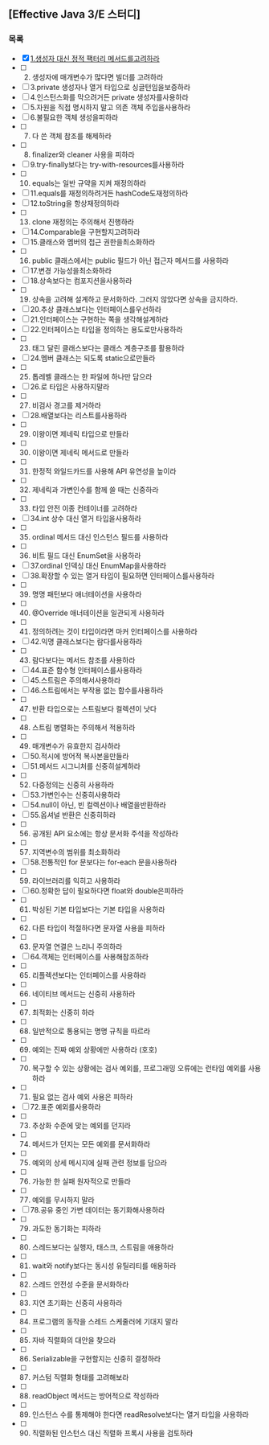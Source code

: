 ## [Effective Java 3/E 스터디]

### 목록
- [x] [1.생성자 대신 정적 팩터리 메서드를고려하라](https://github.com/javabara/effective-java/blob/main/2%EC%9E%A5/%EC%95%84%EC%9D%B4%ED%85%9C1/%EC%83%9D%EC%84%B1%EC%9E%90_%EB%8C%80%EC%8B%A0_%EC%A0%95%EC%A0%81_%ED%8C%A9%ED%84%B0%EB%A6%AC_%EB%A9%94%EC%84%9C%EB%93%9C%EB%A5%BC_%EA%B3%A0%EB%A0%A4%ED%95%98%EB%9D%BC.md)
- [ ] 2. 생성자에 매개변수가 많다면 빌더를 고려하라
- [ ] 3.private 생성자나 열거 타입으로 싱글턴임을보증하라
- [ ] 4.인스턴스화를 막으려거든 private 생성자를사용하라
- [ ] 5.자원을 직접 명시하지 말고 의존 객체 주입을사용하라
- [ ] 6.불필요한 객체 생성을피하라
- [ ] 7. 다 쓴 객체 참조를 해제하라	
- [ ] 8. finalizer와 cleaner 사용을 피하라	
- [ ] 9.try-finally보다는 try-with-resources를사용하라
- [ ] 10. equals는 일반 규약을 지켜 재정의하라	
- [ ] 11.equals를 재정의하려거든 hashCode도재정의하라
- [ ] 12.toString을 항상재정의하라
- [ ] 13. clone 재정의는 주의해서 진행하라	
- [ ] 14.Comparable을 구현할지고려하라
- [ ] 15.클래스와 멤버의 접근 권한을최소화하라
- [ ] 16. public 클래스에서는 public 필드가 아닌 접근자 메서드를 사용하라	
- [ ] 17.변경 가능성을최소화하라	
- [ ] 18.상속보다는 컴포지션을사용하라
- [ ] 19. 상속을 고려해 설계하고 문서화하라. 그러지 않았다면 상속을 금지하라.	
- [ ] 20.추상 클래스보다는 인터페이스를우선하라
- [ ] 21.인터페이스는 구현하는 쪽을 생각해설계하라	
- [ ] 22.인터페이스는 타입을 정의하는 용도로만사용하라	
- [ ] 23. 태그 달린 클래스보다는 클래스 계층구조를 활용하라	
- [ ] 24.멤버 클래스는 되도록 static으로만들라
- [ ] 25. 톱레벨 클래스는 한 파일에 하나만 담으라	
- [ ] 26.로 타입은 사용하지말라
- [ ] 27. 비검사 경고를 제거하라	
- [ ] 28.배열보다는 리스트를사용하라	
- [ ] 29. 이왕이면 제네릭 타입으로 만들라	
- [ ] 30. 이왕이면 제네릭 메서드로 만들라	
- [ ] 31. 한정적 와일드카드를 사용해 API 유연성을 높이라 
- [ ] 32. 제네릭과 가변인수를 함께 쓸 때는 신중하라	
- [ ] 33. 타입 안전 이종 컨테이너를 고려하라	
- [ ] 34.int 상수 대신 열거 타입을사용하라
- [ ] 35. ordinal 메서드 대신 인스턴스 필드를 사용하라	
- [ ] 36. 비트 필드 대신 EnumSet을 사용하라	
- [ ] 37.ordinal 인덱싱 대신 EnumMap을사용하라
- [ ] 38.확장할 수 있는 열거 타입이 필요하면 인터페이스를사용하라
- [ ] 39. 명명 패턴보다 애너테이션을 사용하라	
- [ ] 40. @Override 애너테이션을 일관되게 사용하라	
- [ ] 41. 정의하려는 것이 타입이라면 마커 인터페이스를 사용하라
- [ ] 42.익명 클래스보다는 람다를사용하라
- [ ] 43. 람다보다는 메서드 참조를 사용하라	
- [ ] 44.표준 함수형 인터페이스를사용하라
- [ ] 45.스트림은 주의해서사용하라
- [ ] 46.스트림에서는 부작용 없는 함수를사용하라
- [ ] 47. 반환 타입으로는 스트림보다 컬렉션이 낫다	
- [ ] 48. 스트림 병렬화는 주의해서 적용하라	
- [ ] 49. 매개변수가 유효한지 검사하라	
- [ ] 50.적시에 방어적 복사본을만들라	
- [ ] 51.메서드 시그니처를 신중히설계하라
- [ ] 52. 다중정의는 신중히 사용하라	
- [ ] 53.가변인수는 신중히사용하라	
- [ ] 54.null이 아닌, 빈 컬렉션이나 배열을반환하라
- [ ] 55.옵셔널 반환은 신중히하라	
- [ ] 56. 공개된 API 요소에는 항상 문서화 주석을 작성하라
- [ ] 57. 지역변수의 범위를 최소화하라	
- [ ] 58.전통적인 for 문보다는 for-each 문을사용하라
- [ ] 59. 라이브러리를 익히고 사용하라	
- [ ] 60.정확한 답이 필요하다면 float와 double은피하라
- [ ] 61. 박싱된 기본 타입보다는 기본 타입을 사용하라	
- [ ] 62. 다른 타입이 적절하다면 문자열 사용을 피하라	
- [ ] 63. 문자열 연결은 느리니 주의하라	
- [ ] 64.객체는 인터페이스를 사용해참조하라
- [ ] 65. 리플렉션보다는 인터페이스를 사용하라
- [ ] 66. 네이티브 메서드는 신중히 사용하라	
- [ ] 67. 최적화는 신중히 하라	
- [ ] 68. 일반적으로 통용되는 명명 규칙을 따르라
- [ ] 69. 예외는 진짜 예외 상황에만 사용하라 (호호)
- [ ] 70. 복구할 수 있는 상황에는 검사 예외를, 프로그래밍 오류에는 런타임 예외를 사용하라	
- [ ] 71. 필요 없는 검사 예외 사용은 피하라	
- [ ] 72.표준 예외를사용하라	
- [ ] 73. 추상화 수준에 맞는 예외를 던지라	
- [ ] 74. 메서드가 던지는 모든 예외를 문서화하라	
- [ ] 75. 예외의 상세 메시지에 실패 관련 정보를 담으라	
- [ ] 76. 가능한 한 실패 원자적으로 만들라	
- [ ] 77. 예외를 무시하지 말라
- [ ] 78.공유 중인 가변 데이터는 동기화해사용하라	
- [ ] 79. 과도한 동기화는 피하라	
- [ ] 80. 스레드보다는 실행자, 태스크, 스트림을 애용하라	
- [ ] 81. wait와 notify보다는 동시성 유틸리티를 애용하라	
- [ ] 82. 스레드 안전성 수준을 문서화하라	
- [ ] 83. 지연 초기화는 신중히 사용하라	
- [ ] 84. 프로그램의 동작을 스레드 스케줄러에 기대지 말라
- [ ] 85. 자바 직렬화의 대안을 찾으라	
- [ ] 86. Serializable을 구현할지는 신중히 결정하라	
- [ ] 87. 커스텀 직렬화 형태를 고려해보라	
- [ ] 88. readObject 메서드는 방어적으로 작성하라	
- [ ] 89. 인스턴스 수를 통제해야 한다면 readResolve보다는 열거 타입을 사용하라	
- [ ] 90. 직렬화된 인스턴스 대신 직렬화 프록시 사용을 검토하라
